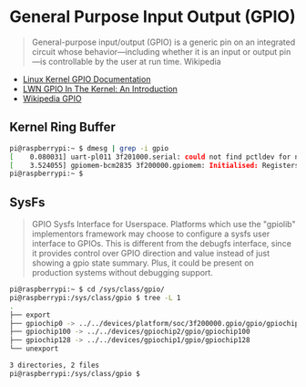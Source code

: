 # General Purpose Input Output (GPIO)

> General-purpose input/output (GPIO) is a generic pin on an integrated circuit whose behavior—including whether it is an input or output pin—is controllable by the user at run time. Wikipedia

- [Linux Kernel GPIO Documentation](https://www.kernel.org/doc/Documentation/gpio/)
- [LWN GPIO In The Kernel: An Introduction](https://lwn.net/Articles/532714/)
- [Wikipedia GPIO](https://en.wikipedia.org/wiki/General-purpose_input/output)

## Kernel Ring Buffer

```sh
pi@raspberrypi:~ $ dmesg | grep -i gpio
[    0.080031] uart-pl011 3f201000.serial: could not find pctldev for node /soc/gpio@7e200000/uart0_pins, deferring probe
[    3.524055] gpiomem-bcm2835 3f200000.gpiomem: Initialised: Registers at 0x3f200000
pi@raspberrypi:~ $ 
```

## SysFs

> GPIO Sysfs Interface for Userspace. Platforms which use the "gpiolib" implementors framework may choose to configure a sysfs user interface to GPIOs. This is different from the debugfs interface, since it provides control over GPIO direction and value instead of just showing a gpio state summary. Plus, it could be present on production systems without debugging support. []()

```sh
pi@raspberrypi:~ $ cd /sys/class/gpio/
pi@raspberrypi:/sys/class/gpio $ tree -L 1
.
├── export
├── gpiochip0 -> ../../devices/platform/soc/3f200000.gpio/gpio/gpiochip0
├── gpiochip100 -> ../../devices/gpiochip2/gpio/gpiochip100
├── gpiochip128 -> ../../devices/gpiochip1/gpio/gpiochip128
└── unexport

3 directories, 2 files
pi@raspberrypi:/sys/class/gpio $ 
```